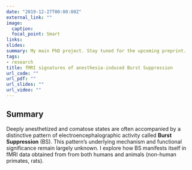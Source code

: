```yaml
---
date: "2019-12-27T00:00:00Z"
external_link: ""
image:
  caption:
  focal_point: Smart
links:
slides:
summary: My main PhD project. Stay tuned for the upcoming preprint.
tags:
- research
title: fMRI signatures of anesthesia-induced Burst Suppression
url_code: ""
url_pdf: ""
url_slides: ""
url_video: ""
---
```


## Summary
Deeply anesthetized and comatose states are often accompanied by a distinctive pattern of
electroencephalographic activity called **Burst Suppression** (BS). This pattern’s underlying mechanism and
functional significance remain largely unknown. I explore how BS manifests itself in fMRI data
obtained from from both humans and animals (non-human primates, rats).
